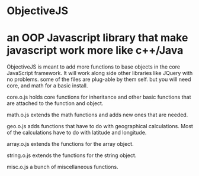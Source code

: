ObjectiveJS
===========

an OOP Javascript library that make javascript work more like c++/Java
=======
ObjectiveJS is meant to add more functions to base objects in the core JavaScript framework. It will work along side other libraries like JQuery with no problems. some of the files are plug-able by them self. but you will need core, and math for a basic install.


core.o.js holds core functions for inheritance and other basic functions that are attached to the function and object.

math.o.js extends the math functions and adds new ones that are needed.

geo.o.js adds functions that have to do with geographical calculations. Most of the calculations have to do with latitude and longitude.

array.o.js extends the functions for the array object.

string.o.js extends the functions for the string object.

misc.o.js a bunch of miscellaneous functions.

